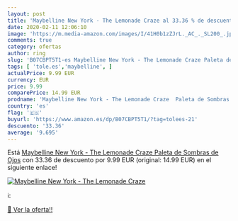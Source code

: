 ```yaml
---
layout: post
title: 'Maybelline New York - The Lemonade Craze al 33.36 % de descuento'
date: 2020-02-11 12:06:10
image: 'https://m.media-amazon.com/images/I/41H0b1zZJrL._AC_._SL200_.jpg'
comments: true
category: ofertas
author: ring
slug: 'B07CBPT5T1-es Maybelline New York - The Lemonade Craze Paleta de Sombras...'
tags: [ 'tole.es','maybelline', ]
actualPrice: 9.99 EUR
currency: EUR
price: 9.99
comparePrice: 14.99 EUR
prodname: 'Maybelline New York - The Lemonade Craze  Paleta de Sombras de Ojos'
country: 'es'
flag: '🇪🇸'
buyurl: 'https://www.amazon.es/dp/B07CBPT5T1/?tag=tolees-21'
descuento: '33.36'
average: '9.695'
---
```


Está [Maybelline New York - The Lemonade Craze  Paleta de Sombras de Ojos](https://www.amazon.es/dp/B07CBPT5T1/?tag=tolees-21) con 33.36 de descuento por 9.99 EUR (original: 14.99 EUR) en el siguiente enlace!

[![Maybelline New York - The Lemonade Craze](https://m.media-amazon.com/images/I/41H0b1zZJrL._AC_._SL200_.jpg)](https://www.amazon.es/dp/B07CBPT5T1/?tag=tolees-21)

ℹ️:


[🛒 Ver la oferta!!](https://www.amazon.es/dp/B07CBPT5T1/?tag=tolees-21)
